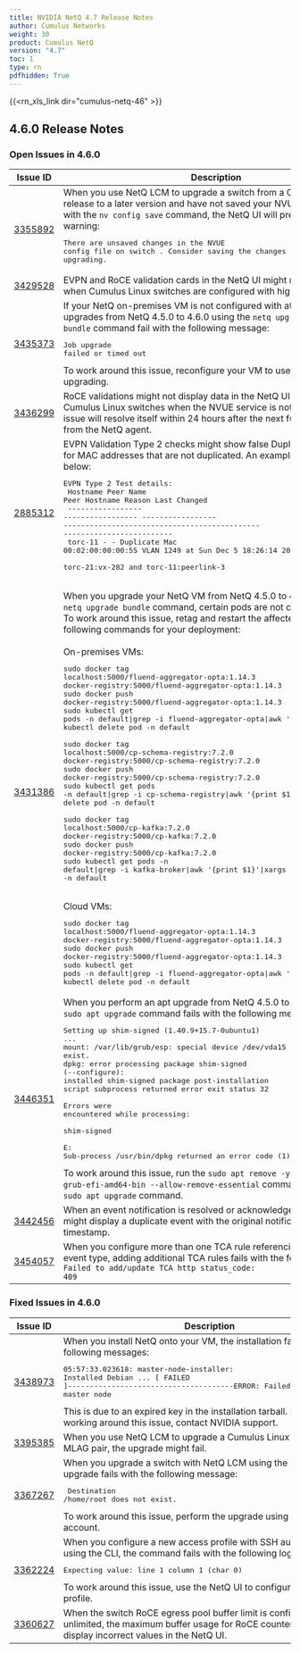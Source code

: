 ```yaml
---
title: NVIDIA NetQ 4.7 Release Notes
author: Cumulus Networks
weight: 30
product: Cumulus NetQ
version: "4.7"
toc: 1
type: rn
pdfhidden: True
---
```

{{<rn_xls_link dir="cumulus-netq-46" >}}
## 4.6.0 Release Notes
### Open Issues in 4.6.0

|  Issue ID 	|   Description	|   Affects	|   Fixed |
|---	        |---	        |---	    |---	                |
| <a name="3355892"></a> [3355892](#3355892) <a name="3355892"></a> <br /> | When you use NetQ LCM to upgrade a switch from a Cumulus Linux 5 release to a later version and have not saved your NVUE configuration with the <code>nv config save</code> command, the NetQ UI will present the following warning:<br /><pre>There are unsaved changes in the NVUE config file on switch <hostname>. Consider saving the changes before upgrading.<br /></pre> | 4.6.0 | |
| <a name="3429528"></a> [3429528](#3429528) <a name="3429528"></a> <br /> | EVPN and RoCE validation cards in the NetQ UI might not display data when Cumulus Linux switches are configured with high VNI scale.  | 4.6.0 | |
| <a name="3435373"></a> [3435373](#3435373) <a name="3435373"></a> <br /> | If your NetQ on-premises VM is not configured with at least 16 vCPUs, upgrades from NetQ 4.5.0 to 4.6.0 using the <code>netq upgrade bundle</code> command fail with the following message: <pre>Job upgrade failed or timed out<br /></pre>To work around this issue, reconfigure your VM to use 16 vCPUs before upgrading. | 4.5.0-4.6.0 | |
| <a name="3436299"></a> [3436299](#3436299) <a name="3436299"></a> <br /> | RoCE validations might not display data in the NetQ UI and CLI for Cumulus Linux switches when the NVUE service is not running. This issue will resolve itself within 24 hours after the next full status update from the NetQ agent.  | 4.6.0 | |
| <a name="2885312"></a> [2885312](#2885312) <a name="2885312"></a> <br /> | EVPN Validation Type 2 checks might show false Duplicate MAC events for MAC addresses that are not duplicated. An example of this is shown below:<br />  <pre>EVPN Type 2 Test details:<br />  Hostname          Peer Name         Peer Hostname     Reason                                        Last Changed<br />  ----------------- ----------------- ----------------- --------------------------------------------- -------------------------<br />  torc-11           -                 -                 Duplicate Mac 00:02:00:00:00:55 VLAN 1249 at  Sun Dec  5 18:26:14 2021<br />                                                        torc-21:vx-282 and torc-11:peerlink-3<br />  </pre> | 4.1.0-4.6.0 | |
| <a name="3431386"></a> [3431386](#3431386) <a name="3431386"></a> <br /> | When you upgrade your NetQ VM from NetQ 4.5.0 to 4.6.0 using the `netq upgrade bundle` command, certain pods are not correctly retagged. To work around this issue, retag and restart the affected pods with the following commands for your deployment:<br /><br /> On-premises VMs:<br /><pre>sudo docker tag localhost:5000/fluend-aggregator-opta:1.14.3 docker-registry:5000/fluend-aggregator-opta:1.14.3<br/>sudo docker push docker-registry:5000/fluend-aggregator-opta:1.14.3<br />sudo kubectl get pods -n default\|grep -i fluend-aggregator-opta\|awk '{print $1}'\|xargs kubectl delete pod -n default<br /><br />sudo docker tag localhost:5000/cp-schema-registry:7.2.0 docker-registry:5000/cp-schema-registry:7.2.0<br />sudo docker push docker-registry:5000/cp-schema-registry:7.2.0<br />sudo kubectl get pods -n default\|grep -i cp-schema-registry\|awk '{print $1}'\|xargs kubectl delete pod -n default<br /><br />sudo docker tag localhost:5000/cp-kafka:7.2.0 docker-registry:5000/cp-kafka:7.2.0<br />sudo docker push docker-registry:5000/cp-kafka:7.2.0<br />sudo kubectl get pods -n default\|grep -i kafka-broker\|awk '{print $1}'\|xargs kubectl delete pod -n default<br /></pre><br />Cloud VMs:<br /><pre>sudo docker tag localhost:5000/fluend-aggregator-opta:1.14.3 docker-registry:5000/fluend-aggregator-opta:1.14.3<br />sudo docker push docker-registry:5000/fluend-aggregator-opta:1.14.3<br />sudo kubectl get pods -n default\|grep -i fluend-aggregator-opta\|awk '{print $1}'\|xargs kubectl delete pod -n default<br /></pre> | 4.6.0 | |
| <a name="3446351"></a> [3446351](#3446351) <a name="3446351"></a> <br /> | When you perform an apt upgrade from NetQ 4.5.0 to version 4.6.0, the <code>sudo apt upgrade</code> command fails with the following message:<br /><pre>Setting up shim-signed (1.40.9+15.7-0ubuntu1) ...<br />mount: /var/lib/grub/esp: special device /dev/vda15 does not exist.<br />dpkg: error processing package shim-signed (--configure):<br />installed shim-signed package post-installation script subprocess returned error exit status 32<br /><br />Errors were encountered while processing:<br /><br />shim-signed<br /><br />E: Sub-process /usr/bin/dpkg returned an error code (1)<br /></pre>To work around this issue, run the <code>sudo apt remove -y shim-signed grub-efi-amd64-bin --allow-remove-essential</code> command and rerun the <code>sudo apt upgrade</code> command. | 4.6.0 | |
| <a name="3442456"></a> [3442456](#3429528) <a name="3442456"></a> <br /> | When an event notification is resolved or acknowledged, the NetQ UI might display a duplicate event with the original notification content and timestamp. | 4.2.0-4.6.0 | |
| <a name="3454057"></a> [3454057](#3454057) <a name="3454057"></a> <br /> | When you configure more than one TCA rule referencing the same TCA event type, adding additional TCA rules fails with the following message:<br /><code>Failed to add/update TCA http status_code: 409</code> | 4.5.0-4.6.0 | |
### Fixed Issues in 4.6.0
|  Issue ID 	|   Description	|   Affects	|
|---	        |---	        |---	    |
| <a name="3438973"></a> [3438973](#3438973) <a name="3438973"></a> <br /> | When you install NetQ onto your VM, the installation fails with the following messages:<pre>05:57:33.023618: master-node-installer: Installed Debian ...	&#91; FAILED &#93;--------------------------------------ERROR: Failed to install the master node</pre>This is due to an expired key in the installation tarball. For assistance working around this issue, contact NVIDIA support. | 4.3.0-4.5.0 | |
| <a name="3395385"></a> [3395385](#3395385) <a name="3395385"></a> <br /> | When you use NetQ LCM to upgrade a Cumulus Linux switch in an MLAG pair, the upgrade might fail. | 4.4.1-4.5.0 | |
| <a name="3367267"></a> [3367267](#3367267) <a name="3367267"></a> <br /> | When you upgrade a switch with NetQ LCM using the <code>root</code> user, the upgrade fails with the following message: <pre> Destination /home/root does not exist. </pre> To work around this issue, perform the upgrade using a different user account. | 4.5.0 | |
| <a name="3362224"></a> [3362224](#3362224) <a name="3362224"></a> <br /> | When you configure a new access profile with SSH authentication using the CLI, the command fails with the following log message:<pre>Expecting value: line 1 column 1 (char 0) </pre>To work around this issue, use the NetQ UI to configure the access profile. | 4.5.0 | |
| <a name="3360627"></a> [3360627](#3360627) <a name="3360627"></a> <br /> | When the switch RoCE egress pool buffer limit is configured as unlimited, the maximum buffer usage for RoCE counters might display incorrect values in the NetQ UI. | 4.4.1-4.5.0 | |

